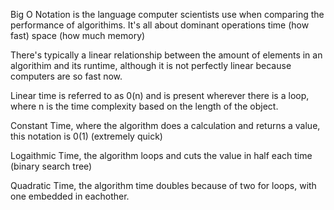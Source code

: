 Big O Notation is the language computer scientists use when comparing the performance of algorithims. It's all about dominant operations
  time (how fast)
  space (how much memory)

There's typically a linear relationship between the amount of elements in an algorithim and its runtime, although it is not perfectly linear because computers are so fast now. 

Linear time is referred to as 0(n) and is present wherever there is a loop, where n is the time complexity based on the length of the object.

Constant Time, where the algorithm does a calculation and returns a value, this notation is 0(1) (extremely quick)

Logaithmic Time, the algorithm loops and cuts the value in half each time (binary search tree)

Quadratic Time, the algorithm time doubles because of two for loops, with one embedded in eachother.
